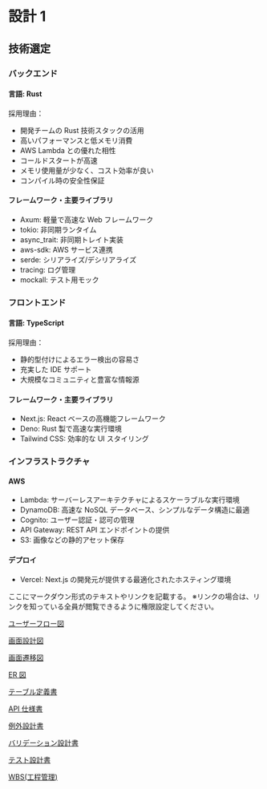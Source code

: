 # 設計 1

## 技術選定

### バックエンド

#### 言語: Rust

採用理由：

- 開発チームの Rust 技術スタックの活用
- 高いパフォーマンスと低メモリ消費
- AWS Lambda との優れた相性
- コールドスタートが高速
- メモリ使用量が少なく、コスト効率が良い
- コンパイル時の安全性保証

#### フレームワーク・主要ライブラリ

- Axum: 軽量で高速な Web フレームワーク
- tokio: 非同期ランタイム
- async_trait: 非同期トレイト実装
- aws-sdk: AWS サービス連携
- serde: シリアライズ/デシリアライズ
- tracing: ログ管理
- mockall: テスト用モック

### フロントエンド

#### 言語: TypeScript

採用理由：

- 静的型付けによるエラー検出の容易さ
- 充実した IDE サポート
- 大規模なコミュニティと豊富な情報源

#### フレームワーク・主要ライブラリ

- Next.js: React ベースの高機能フレームワーク
- Deno: Rust 製で高速な実行環境
- Tailwind CSS: 効率的な UI スタイリング

### インフラストラクチャ

#### AWS

- Lambda: サーバーレスアーキテクチャによるスケーラブルな実行環境
- DynamoDB: 高速な NoSQL データベース、シンプルなデータ構造に最適
- Cognito: ユーザー認証・認可の管理
- API Gateway: REST API エンドポイントの提供
- S3: 画像などの静的アセット保存

#### デプロイ

- Vercel: Next.js の開発元が提供する最適化されたホスティング環境

ここにマークダウン形式のテキストやリンクを記載する。
※リンクの場合は、リンクを知っている全員が閲覧できるように権限設定してください。

[ユーザーフロー図](./user_flow_diagram/user_flow_diagram.drawio.svg)

[画面設計図](./screens_design/screens_design_dashboard.drawio.svg)

[画面遷移図](./screen_flow_diagram/screen_flow_diagram.drawio.svg)

[ER 図](./er/er.drawio.svg)

[テーブル定義書](./table_definitions/table_definitions.md)

[API 仕様書](./api_manual/api_spec.md)

[例外設計書](./error_spec/error_spec.md)

[バリデーション設計書](./validation_spec/validation_spec.md)

[テスト設計書](./test_spec/test_spec.md)

[WBS(工程管理)](./wbs/wbs.md)